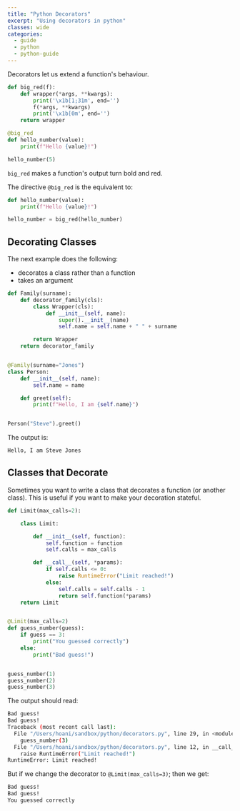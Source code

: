 ```yaml
---
title: "Python Decorators"
excerpt: "Using decorators in python"
classes: wide
categories:
  - guide
  - python
  - python-guide
---
```


Decorators let us extend a function's behaviour.

```python
def big_red(f):
    def wrapper(*args, **kwargs):
        print('\x1b[1;31m', end='')
        f(*args, **kwargs)
        print('\x1b[0m', end='')
    return wrapper

@big_red
def hello_number(value):
    print(f"Hello {value}!")

hello_number(5)
```

`big_red` makes a function's output turn bold and red.

The directive `@big_red` is the equivalent to:

```python
def hello_number(value):
    print(f"Hello {value}!")

hello_number = big_red(hello_number)
```

## Decorating Classes

The next example does the following:
* decorates a class rather than a function
* takes an argument

```python
def Family(surname):
    def decorator_family(cls):
        class Wrapper(cls):
            def __init__(self, name):
                super().__init__(name)
                self.name = self.name + " " + surname

        return Wrapper
    return decorator_family


@Family(surname="Jones")
class Person:
    def __init__(self, name):
        self.name = name

    def greet(self):
        print(f"Hello, I am {self.name}")


Person("Steve").greet()
```

The output is:

```sh
Hello, I am Steve Jones
```

## Classes that Decorate

Sometimes you want to write a class that decorates a function (or another class). This is useful if you want to make your decoration stateful.

```python
def Limit(max_calls=2):

    class Limit:

        def __init__(self, function):
            self.function = function
            self.calls = max_calls

        def __call__(self, *params):
            if self.calls <= 0:
                raise RuntimeError("Limit reached!")
            else:
                self.calls = self.calls - 1
                return self.function(*params)
    return Limit


@Limit(max_calls=2)
def guess_number(guess):
    if guess == 3:
        print("You guessed correctly")
    else:
        print("Bad guess!")


guess_number(1)
guess_number(2)
guess_number(3)
```

The output should read:

```sh
Bad guess!
Bad guess!
Traceback (most recent call last):
  File "/Users/hoani/sandbox/python/decorators.py", line 29, in <module>
    guess_number(3)
  File "/Users/hoani/sandbox/python/decorators.py", line 12, in __call__
    raise RuntimeError("Limit reached!")
RuntimeError: Limit reached!
```

But if we change the decorator to `@Limit(max_calls=3)`; then we get:

```sh
Bad guess!
Bad guess!
You guessed correctly
```
